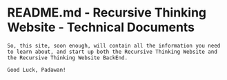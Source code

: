 # README.md - Recursive Thinking Website - Technical Documents

    So, this site, soon enough, will contain all the information you need to learn about, and start up both the Recursive Thinking Website and the Recursive Thinking Website BackEnd.
    
    Good Luck, Padawan!
